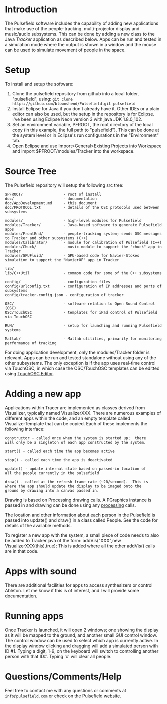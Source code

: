 # Introduction

The Pulsefield software includes the capability of adding new applications that make use of the people-tracking, multi-projector display and music/audio subsystems. This can be done by adding a new class to the Java *Tracker* application as described below. Apps can be run and tested in a simulation mode where the output is shown in a window and the mouse can be used to simulate movement of people in the space.

# Setup

To install and setup the software:

1.  Clone the pulsefield repository from github into a local folder, "pulsefield", using: `git clone https://github.com/btownshend/Pulsefield.git pulsefield`
2.  Install Eclipse for Java if you don't already have it. Other IDEs or a plain editor can also be used, but the setup in the repository is for Eclipse. I've been using Eclipse Neon version 3 with java JDK 1.8.0_102.
3.  Set an environment variable, PFROOT, the root directory of the local copy (in this example, the full path to "pulsefield"). This can be done at the system level or in Eclipse's run configurations in the "Environment" tab.
4.  Open Eclipse and use Import>General>Existing Projects into Workspace and import $PFROOT/modules/Tracker into the workspace.

# Source Tree

The Pulsefield repository will setup the following src tree:

    $PFROOT/                  - root of install
    doc/                      - documentation
    doc/AppDevelopment.md     - this document
    doc/PROTOCOL.txt          - details of the OSC protocols used between subsystems
    
    modules/                  - high-level modules for Pulsefield
    modules/Tracker/          - Java-based software to generate Pulsefield apps
    modules/FrontEnd/         - people-tracking system; sends OSC messages to Tracker and other subsystems (C++)
    modules/Calibrator/       - module for calibration of Pulsefield (C++)
    modules/Chuck/            - music-module to support the "chuck" app in Tracker
    modules/GPUFluid/         - GPU-based code for Navier-Stokes simulation to support the "NavierOF" app in Tracker
    
    lib/
    lib/C++Util               - common code for some of the C++ subsystems
    
    config/                   - configuration files
    config/urlconfig.txt      - configuration of IP addresses and ports of subsystems
    config/tracker-config.json - configuration of tracker
    
    OSC/                      - software relation to Open Sound Control (OSC)
    OSC/TouchOSC              - templates for iPad control of Pulsefield via TouchOSC
    
    RUN/                      - setup for launching and running Pulsefield systems
    
    Matlab/                   - Matlab utilities, primarily for monitoring performance of tracking 
    

For doing application development, only the modules/Tracker folder is relevant. Apps can be run and tested standalone without using any of the other subsystems. The only exception is if the app uses real-time control via TouchOSC, in which case the OSC/TouchOSC templates can be editted using [TouchOSC Editor][1].

# Adding a new app

Applications within Tracer are implemented as classes derived from Visualizer, typically named VisualizerXXX. There are numerous examples of different apps within the code, and an empty template called VisualizerTemplate that can be copied. Each of these implements the following interface:

    constructor - called once when the system is started up;  there
    will only be a singleton of each app constructed by the system.
    
    start() - called each time the app becomes active
    
    stop() - called each time the app is deactivated
    
    update() - update internal state based on passed-in location of
    all the people currently in the pulsefield
    
    draw() - called at the refresh frame rate (~20/second).  This is
    where the app should update the display to be imaged onto the
    ground by drawing into a canvas passed in.
    

Drawing is based on Processing drawing calls. A PGraphics instance is passed in and drawing can be done using any [processing][2] calls.

The location and other information about each person in the Pulsefield is passed into update() and draw() in a class called People. See the code for details of the available methods.

To register a new app with the system, a small piece of code needs to also be added to Tracker.java of the form: addVis("XXX",new VisualizerXXX(this),true); This is added where all the other addVis() calls are in that code.

# Apps with sound

There are additional facilities for apps to access synthesizers or control Ableton. Let me know if this is of interest, and I will provide some documentation.

# Running apps

Once Tracker is launched, it will open 2 windows; one showing the display as it will be mapped to the ground, and another small GUI control window. The control window can be used to select which app is currently active. In the display window clicking and dragging will add a simulated person with ID #1. Typing a digit, 1-9, on the keyboard will switch to controlling another person with that ID#. Typing 'c' will clear all people.

# Questions/Comments/Help

Feel free to contact me with any questions or comments at `info@pulsefield.com` or check on the Pulsefield [website][3].

 [1]: https://hexler.net/docs/touchosc
 [2]: https://processing.org/reference/
 [3]: http://www.pulsefield.com